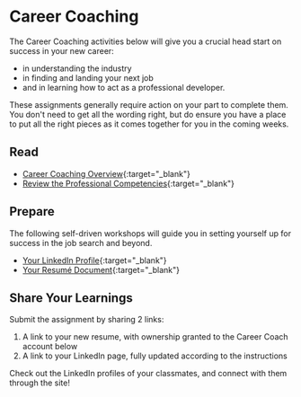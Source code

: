 # Career Coaching

The Career Coaching activities below will give you a crucial head start on success in your new career:

- in understanding the industry
- in finding and landing your next job
- and in learning how to act as a professional developer.

These assignments generally require action on your part to complete them. You don't need to get all the wording right, but do ensure you have a place to put all the right pieces as it comes together for you in the coming weeks. 

## Read

- [Career Coaching Overview](https://codefellows.github.io/common_curriculum/career_coaching/){:target="_blank"}
- [Review the Professional Competencies](https://codefellows.github.io/common_curriculum/career_coaching/common/professional-competencies){:target="_blank"}


## Prepare

The following self-driven workshops will guide you in setting yourself up for success in the job search and beyond. 

- [Your LinkedIn Profile](https://codefellows.github.io/common_curriculum/career_coaching/201/prepare-your-linkedin){:target="_blank"}
- [Your Resumé Document](https://codefellows.github.io/common_curriculum/career_coaching/102/prepare-your-resume){:target="_blank"}

## Share Your Learnings

Submit the assignment by sharing 2 links:

1. A link to your new resume, with ownership granted to the Career Coach account below
1. A link to your LinkedIn page, fully updated according to the instructions
 
Check out the LinkedIn profiles of your classmates, and connect with them through the site! 
